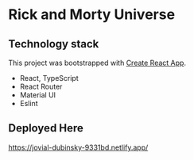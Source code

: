 # Rick and Morty Universe

## Technology stack
This project was bootstrapped with [Create React App](https://github.com/facebook/create-react-app).
- React, TypeScript
- React Router
- Material UI
- Eslint
## Deployed Here 
https://jovial-dubinsky-9331bd.netlify.app/

